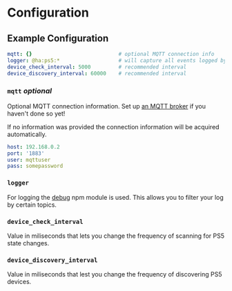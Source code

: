 # Configuration

## Example Configuration
```yaml
mqtt: {}                            # optional MQTT connection info
logger: @ha:ps5:*                   # will capture all events logged by PS5-MQTT
device_check_interval: 5000         # recommended interval
device_discovery_interval: 60000    # recommended interval
```

### `mqtt` *optional*
Optional MQTT connection information. Set up [an MQTT broker](https://www.home-assistant.io/integrations/mqtt/) if you haven't done so yet! 

If no information was provided the connection information will be acquired automatically.

```yaml
host: 192.168.0.2
port: '1883'
user: mqttuser
pass: somepassword
```

### `logger`
For logging the [debug](https://github.com/debug-js/debug) npm module is used. This allows you to filter your log by certain topics.

### `device_check_interval`
Value in miliseconds that lets you change the frequency of scanning for PS5 state changes. 

### `device_discovery_interval`
Value in miliseconds that lest you change the frequency of discovering PS5 devices.